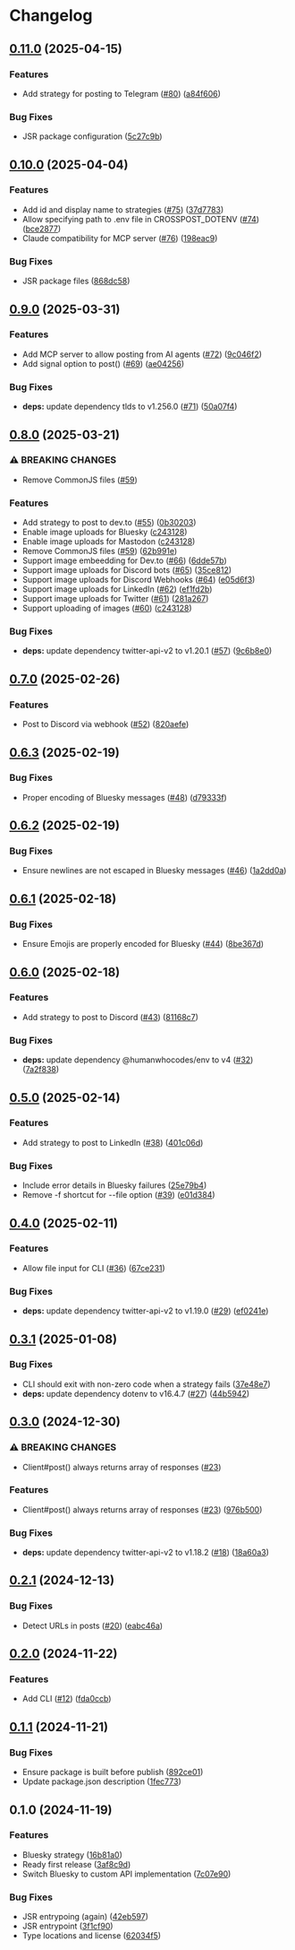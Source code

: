 # Changelog

## [0.11.0](https://github.com/humanwhocodes/crosspost/compare/crosspost-v0.10.0...crosspost-v0.11.0) (2025-04-15)


### Features

* Add strategy for posting to Telegram ([#80](https://github.com/humanwhocodes/crosspost/issues/80)) ([a84f606](https://github.com/humanwhocodes/crosspost/commit/a84f606c3cdc7b2752dd28686e5130ebd6df9a27))


### Bug Fixes

* JSR package configuration ([5c27c9b](https://github.com/humanwhocodes/crosspost/commit/5c27c9b58e283cf95165cc678352651e162288c0))

## [0.10.0](https://github.com/humanwhocodes/crosspost/compare/crosspost-v0.9.0...crosspost-v0.10.0) (2025-04-04)


### Features

* Add id and display name to strategies ([#75](https://github.com/humanwhocodes/crosspost/issues/75)) ([37d7783](https://github.com/humanwhocodes/crosspost/commit/37d77839f995b76c611b74f238cf28d63be308a1))
* Allow specifying path to .env file in CROSSPOST_DOTENV ([#74](https://github.com/humanwhocodes/crosspost/issues/74)) ([bce2877](https://github.com/humanwhocodes/crosspost/commit/bce2877aba46882e5c231cc7492cbf1bb75d1513))
* Claude compatibility for MCP server ([#76](https://github.com/humanwhocodes/crosspost/issues/76)) ([198eac9](https://github.com/humanwhocodes/crosspost/commit/198eac954e2516560adbe2b352548d58ecbc8212))


### Bug Fixes

* JSR package files ([868dc58](https://github.com/humanwhocodes/crosspost/commit/868dc58a0f1ffbdbc5772d4c65b8185005c0f796))

## [0.9.0](https://github.com/humanwhocodes/crosspost/compare/crosspost-v0.8.0...crosspost-v0.9.0) (2025-03-31)


### Features

* Add MCP server to allow posting from AI agents ([#72](https://github.com/humanwhocodes/crosspost/issues/72)) ([9c046f2](https://github.com/humanwhocodes/crosspost/commit/9c046f2a662717adfbefea5e15bac201d835b17e))
* Add signal option to post() ([#69](https://github.com/humanwhocodes/crosspost/issues/69)) ([ae04256](https://github.com/humanwhocodes/crosspost/commit/ae04256d73430ea38101b76cd6cd661c356856c4))


### Bug Fixes

* **deps:** update dependency tlds to v1.256.0 ([#71](https://github.com/humanwhocodes/crosspost/issues/71)) ([50a07f4](https://github.com/humanwhocodes/crosspost/commit/50a07f4e31c1fc7e896a918e29849fd8d17771d6))

## [0.8.0](https://github.com/humanwhocodes/crosspost/compare/crosspost-v0.7.0...crosspost-v0.8.0) (2025-03-21)


### ⚠ BREAKING CHANGES

* Remove CommonJS files ([#59](https://github.com/humanwhocodes/crosspost/issues/59))

### Features

* Add strategy to post to dev.to ([#55](https://github.com/humanwhocodes/crosspost/issues/55)) ([0b30203](https://github.com/humanwhocodes/crosspost/commit/0b3020378124c5328b94c27364b0a71b73ae60b8))
* Enable image uploads for Bluesky ([c243128](https://github.com/humanwhocodes/crosspost/commit/c24312820c2207e8ac54f5fddb532c44de995aa0))
* Enable image uploads for Mastodon ([c243128](https://github.com/humanwhocodes/crosspost/commit/c24312820c2207e8ac54f5fddb532c44de995aa0))
* Remove CommonJS files ([#59](https://github.com/humanwhocodes/crosspost/issues/59)) ([62b991e](https://github.com/humanwhocodes/crosspost/commit/62b991e2ea294d88eb491e11a707a2b1f837a672))
* Support image embeedding for Dev.to ([#66](https://github.com/humanwhocodes/crosspost/issues/66)) ([6dde57b](https://github.com/humanwhocodes/crosspost/commit/6dde57b2db37202687ba965a4010e01e258c99ff))
* Support image uploads for Discord bots ([#65](https://github.com/humanwhocodes/crosspost/issues/65)) ([35ce812](https://github.com/humanwhocodes/crosspost/commit/35ce8128be308851b61d91cce1d76a81395d418e))
* Support image uploads for Discord Webhooks ([#64](https://github.com/humanwhocodes/crosspost/issues/64)) ([e05d6f3](https://github.com/humanwhocodes/crosspost/commit/e05d6f363ac34ff65c1b3958ed3cd1fd320de50d))
* Support image uploads for LinkedIn ([#62](https://github.com/humanwhocodes/crosspost/issues/62)) ([ef1fd2b](https://github.com/humanwhocodes/crosspost/commit/ef1fd2bd50ae4db8d829775e31e3fa6b86408928))
* Support image uploads for Twitter ([#61](https://github.com/humanwhocodes/crosspost/issues/61)) ([281a267](https://github.com/humanwhocodes/crosspost/commit/281a267049859c24bd800f2ba2cd5ca1bf50d2d9))
* Support uploading of images ([#60](https://github.com/humanwhocodes/crosspost/issues/60)) ([c243128](https://github.com/humanwhocodes/crosspost/commit/c24312820c2207e8ac54f5fddb532c44de995aa0))


### Bug Fixes

* **deps:** update dependency twitter-api-v2 to v1.20.1 ([#57](https://github.com/humanwhocodes/crosspost/issues/57)) ([9c6b8e0](https://github.com/humanwhocodes/crosspost/commit/9c6b8e06ce541b6c283b6c8fbbeeb64fce2a07e8))

## [0.7.0](https://github.com/humanwhocodes/crosspost/compare/crosspost-v0.6.3...crosspost-v0.7.0) (2025-02-26)


### Features

* Post to Discord via webhook ([#52](https://github.com/humanwhocodes/crosspost/issues/52)) ([820aefe](https://github.com/humanwhocodes/crosspost/commit/820aefe6ca8e05d64a8ce9be8cab3368c6156e33))

## [0.6.3](https://github.com/humanwhocodes/crosspost/compare/crosspost-v0.6.2...crosspost-v0.6.3) (2025-02-19)


### Bug Fixes

* Proper encoding of Bluesky messages ([#48](https://github.com/humanwhocodes/crosspost/issues/48)) ([d79333f](https://github.com/humanwhocodes/crosspost/commit/d79333fc82f8b2d8be35a6cd17e13c85b67f509f))

## [0.6.2](https://github.com/humanwhocodes/crosspost/compare/crosspost-v0.6.1...crosspost-v0.6.2) (2025-02-19)


### Bug Fixes

* Ensure newlines are not escaped in Bluesky messages ([#46](https://github.com/humanwhocodes/crosspost/issues/46)) ([1a2dd0a](https://github.com/humanwhocodes/crosspost/commit/1a2dd0a2fcfa8c8907b861ce656e540e04721922))

## [0.6.1](https://github.com/humanwhocodes/crosspost/compare/crosspost-v0.6.0...crosspost-v0.6.1) (2025-02-18)


### Bug Fixes

* Ensure Emojis are properly encoded for Bluesky ([#44](https://github.com/humanwhocodes/crosspost/issues/44)) ([8be367d](https://github.com/humanwhocodes/crosspost/commit/8be367d16a18e06e5de7f00338523bd1f32f57a9))

## [0.6.0](https://github.com/humanwhocodes/crosspost/compare/crosspost-v0.5.0...crosspost-v0.6.0) (2025-02-18)


### Features

* Add strategy to post to Discord ([#43](https://github.com/humanwhocodes/crosspost/issues/43)) ([81168c7](https://github.com/humanwhocodes/crosspost/commit/81168c7bab230b55988f1a73f35abdeee7d82c0a))


### Bug Fixes

* **deps:** update dependency @humanwhocodes/env to v4 ([#32](https://github.com/humanwhocodes/crosspost/issues/32)) ([7a2f838](https://github.com/humanwhocodes/crosspost/commit/7a2f83814f5b8e5936e5facd0b0dd3140451f3e4))

## [0.5.0](https://github.com/humanwhocodes/crosspost/compare/crosspost-v0.4.0...crosspost-v0.5.0) (2025-02-14)


### Features

* Add strategy to post to LinkedIn ([#38](https://github.com/humanwhocodes/crosspost/issues/38)) ([401c06d](https://github.com/humanwhocodes/crosspost/commit/401c06df7db13d6447f3765b452b7e2df718eb53))


### Bug Fixes

* Include error details in Bluesky failures ([25e79b4](https://github.com/humanwhocodes/crosspost/commit/25e79b4cfcfe2226636abc4d07f92cea6c245267))
* Remove -f shortcut for --file option ([#39](https://github.com/humanwhocodes/crosspost/issues/39)) ([e01d384](https://github.com/humanwhocodes/crosspost/commit/e01d3846967c77ffc8e33467a460aba9248a6476))

## [0.4.0](https://github.com/humanwhocodes/crosspost/compare/crosspost-v0.3.1...crosspost-v0.4.0) (2025-02-11)


### Features

* Allow file input for CLI ([#36](https://github.com/humanwhocodes/crosspost/issues/36)) ([67ce231](https://github.com/humanwhocodes/crosspost/commit/67ce23187d0a5c064cacc963bf46c39b66e25e60))


### Bug Fixes

* **deps:** update dependency twitter-api-v2 to v1.19.0 ([#29](https://github.com/humanwhocodes/crosspost/issues/29)) ([ef0241e](https://github.com/humanwhocodes/crosspost/commit/ef0241e06063ddd3f902c4cf6f872efcaaca19cb))

## [0.3.1](https://github.com/humanwhocodes/crosspost/compare/crosspost-v0.3.0...crosspost-v0.3.1) (2025-01-08)


### Bug Fixes

* CLI should exit with non-zero code when a strategy fails ([37e48e7](https://github.com/humanwhocodes/crosspost/commit/37e48e7caacda09cc9a5f4bfea9615811ec7c8a7))
* **deps:** update dependency dotenv to v16.4.7 ([#27](https://github.com/humanwhocodes/crosspost/issues/27)) ([44b5942](https://github.com/humanwhocodes/crosspost/commit/44b59420e28606cabb34465ba955afa1ba9c8af7))

## [0.3.0](https://github.com/humanwhocodes/crosspost/compare/crosspost-v0.2.1...crosspost-v0.3.0) (2024-12-30)


### ⚠ BREAKING CHANGES

* Client#post() always returns array of responses ([#23](https://github.com/humanwhocodes/crosspost/issues/23))

### Features

* Client#post() always returns array of responses ([#23](https://github.com/humanwhocodes/crosspost/issues/23)) ([976b500](https://github.com/humanwhocodes/crosspost/commit/976b500e1380de1e943839b86bd800469e0f771e))


### Bug Fixes

* **deps:** update dependency twitter-api-v2 to v1.18.2 ([#18](https://github.com/humanwhocodes/crosspost/issues/18)) ([18a60a3](https://github.com/humanwhocodes/crosspost/commit/18a60a3d1729ad06c59aaa34c00a0082885f8517))

## [0.2.1](https://github.com/humanwhocodes/crosspost/compare/crosspost-v0.2.0...crosspost-v0.2.1) (2024-12-13)


### Bug Fixes

* Detect URLs in posts ([#20](https://github.com/humanwhocodes/crosspost/issues/20)) ([eabc46a](https://github.com/humanwhocodes/crosspost/commit/eabc46a32c451be513cb9ee9d238aa50d2e407e6))

## [0.2.0](https://github.com/humanwhocodes/crosspost/compare/crosspost-v0.1.1...crosspost-v0.2.0) (2024-11-22)


### Features

* Add CLI ([#12](https://github.com/humanwhocodes/crosspost/issues/12)) ([fda0ccb](https://github.com/humanwhocodes/crosspost/commit/fda0ccb4b4dad803f4f4666b2cc212d85129ba9a))

## [0.1.1](https://github.com/humanwhocodes/crosspost/compare/crosspost-v0.1.0...crosspost-v0.1.1) (2024-11-21)


### Bug Fixes

* Ensure package is built before publish ([892ce01](https://github.com/humanwhocodes/crosspost/commit/892ce016966d30829188530104782c7c15478a2b))
* Update package.json description ([1fec773](https://github.com/humanwhocodes/crosspost/commit/1fec77334b8d881c65abdf958abd48fe95045a6e))

## 0.1.0 (2024-11-19)


### Features

* Bluesky strategy ([16b81a0](https://github.com/humanwhocodes/crosspost/commit/16b81a0e44f9e549f002b24c66ab04b984d310f8))
* Ready first release ([3af8c9d](https://github.com/humanwhocodes/crosspost/commit/3af8c9d55fb696e54ec8897d13bf66ee97628165))
* Switch Bluesky to custom API implementation ([7c07e90](https://github.com/humanwhocodes/crosspost/commit/7c07e900368e57668bf7c50112c08ded3e283af3))


### Bug Fixes

* JSR entrypoing (again) ([42eb597](https://github.com/humanwhocodes/crosspost/commit/42eb5976b8231cc4ce40f7c769cb20658259d80a))
* JSR entrypoint ([3f1cf90](https://github.com/humanwhocodes/crosspost/commit/3f1cf905163e7aa24c148ae90bff1f23547961eb))
* Type locations and license ([62034f5](https://github.com/humanwhocodes/crosspost/commit/62034f57d4065fa5f9561e57d862a5875ccc677c))
